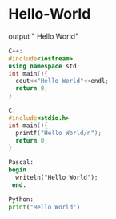 # Hello-World
output " Hello World"

```cpp
C++:
#include<iostream>
using namespace std;
int main(){
  cout<<"Hello World"<<endl;
  return 0;
}
```

```c
C:
#include<stdio.h>
int main(){
  printf("Hello World/n");
  return 0;
}
```

```pas
Pascal:
begin
  writeln("Hello World");
 end.
```

```py
Python:
print("Hello World")
```
